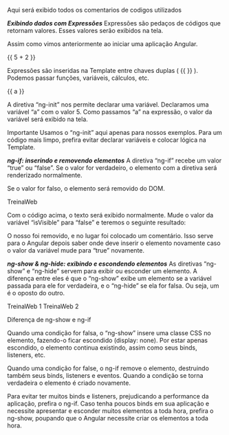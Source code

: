 Aqui será exibido todos os comentarios de codigos utilizados 

***Exibindo dados com Expressões***
Expressões são pedaços de códigos que retornam valores. Esses valores serão exibidos na tela.

Assim como vimos anteriormente ao iniciar uma aplicação Angular.
<div>
    {{ 5 + 2 }}
</div>

Expressões são inseridas na Template entre chaves duplas ( {{ }} ). Podemos passar funções, variáveis, cálculos, etc.
<div ng-init="a = 5" >
    {{ a }}
</div>

A diretiva “ng-init” nos permite declarar uma variável. Declaramos uma variável “a” com o valor 5. Como passamos “a” na expressão, o valor da variável será exibido na tela.

Importante
Usamos o “ng-init” aqui apenas para nossos exemplos. Para um código mais limpo, prefira evitar declarar variáveis e colocar lógica na Template.


***ng-if: inserindo e removendo elementos***
A diretiva “ng-if” recebe um valor “true” ou “false”. Se o valor for verdadeiro, o elemento com a diretiva será renderizado normalmente.

Se o valor for falso, o elemento será removido do DOM.
<div ng-init="isVisible = true" >
    <span ng-if="isVisible" >TreinaWeb</span>
</div>

Com o código acima, o texto será exibido normalmente. Mude o valor da variável “isVisible” para “false” e teremos o seguinte resultado:
<div ng-init="isVisible = false">
    <!-- ngIF: isVisible -->
</div>
O nosso <span> foi removido, e no lugar foi colocado um comentário. Isso serve para o Angular depois saber onde deve inserir o elemento novamente caso o valor da variável mude para “true” novamente.

***ng-show & ng-hide: exibindo e escondendo elementos***
As diretivas “ng-show” e “ng-hide” servem para exibir ou esconder um elemento. A diferença entre eles é que o “ng-show” exibe um elemento se a variável passada para ele for verdadeira, e o “ng-hide” se ela for falsa. Ou seja, um é o oposto do outro.

<div ng-init="isVisible = true" >
    <span ng-show="isVisible" >TreinaWeb 1</span>
    <span ng-hide="isVisible" >TreinaWeb 2</span>
</div>

Diferença de ng-show e ng-if

Quando uma condição for falsa, o “ng-show” insere uma classe CSS no elemento, fazendo-o ficar escondido (display: none). Por estar apenas escondido, o elemento continua existindo, assim como seus binds, listeners, etc.

Quando uma condição for false, o ng-if remove o elemento, destruindo também seus binds, listeners e eventos. Quando a condição se torna verdadeira o elemento é criado novamente.

Para evitar ter muitos binds e listeners, prejudicando a performance da aplicação, prefira o ng-if. Caso tenha poucos binds em sua aplicação e necessite apresentar e esconder muitos elementos a toda hora, prefira o ng-show, poupando que o Angular necessite criar os elementos a toda hora.